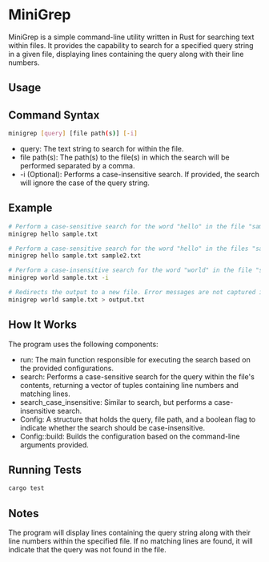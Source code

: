 # MiniGrep

MiniGrep is a simple command-line utility written in Rust for searching text within files. It provides the capability to search for a specified query string in a given file, displaying lines containing the query along with their line numbers.

## Usage

## Command Syntax

```bash
minigrep [query] [file path(s)] [-i]
```

- query: The text string to search for within the file.
- file path(s): The path(s) to the file(s) in which the search will be performed separated by a comma.
- -i (Optional): Performs a case-insensitive search. If provided, the search will ignore the case of the query string.

## Example

```bash
# Perform a case-sensitive search for the word "hello" in the file "sample.txt"
minigrep hello sample.txt

# Perform a case-sensitive search for the word "hello" in the files "sample.txt" and "sample2.txt"
minigrep hello sample.txt sample2.txt

# Perform a case-insensitive search for the word "world" in the file "sample.txt"
minigrep world sample.txt -i

# Redirects the output to a new file. Error messages are not captured in the output file.
minigrep world sample.txt > output.txt 
```

## How It Works

The program uses the following components:

- run: The main function responsible for executing the search based on the provided configurations.
- search: Performs a case-sensitive search for the query within the file's contents, returning a vector of tuples containing line numbers and matching lines.
- search_case_insensitive: Similar to search, but performs a case-insensitive search.
- Config: A structure that holds the query, file path, and a boolean flag to indicate whether the search should be case-insensitive.
- Config::build: Builds the configuration based on the command-line arguments provided.

## Running Tests

```bash
cargo test
```

## Notes
The program will display lines containing the query string along with their line numbers within the specified file.
If no matching lines are found, it will indicate that the query was not found in the file.

